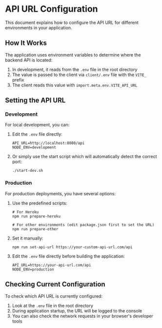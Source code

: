 # API URL Configuration

This document explains how to configure the API URL for different environments in your application.

## How It Works

The application uses environment variables to determine where the backend API is located:

1. In development, it reads from the `.env` file in the root directory
2. The value is passed to the client via `client/.env` file with the `VITE_` prefix
3. The client reads this value with `import.meta.env.VITE_API_URL`

## Setting the API URL

### Development

For local development, you can:

1. Edit the `.env` file directly:
   ```
   API_URL=http://localhost:8080/api
   NODE_ENV=development
   ```

2. Or simply use the start script which will automatically detect the correct port:
   ```
   ./start-dev.sh
   ```

### Production

For production deployments, you have several options:

1. Use the predefined scripts:
   ```
   # For Heroku
   npm run prepare-heroku
   
   # For other environments (edit package.json first to set the URL)
   npm run prepare-other
   ```

2. Set it manually:
   ```
   npm run set-api-url https://your-custom-api-url.com/api
   ```

3. Edit the `.env` file directly before building the application:
   ```
   API_URL=https://your-api-url.com/api
   NODE_ENV=production
   ```

## Checking Current Configuration

To check which API URL is currently configured:

1. Look at the `.env` file in the root directory
2. During application startup, the URL will be logged to the console
3. You can also check the network requests in your browser's developer tools 